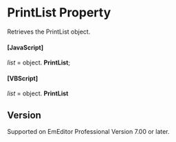 # PrintList Property

Retrieves the PrintList object.

#### \[JavaScript\]

_list_ = object. **PrintList**;

#### \[VBScript\]

_list_ = object. **PrintList**

## Version

Supported on EmEditor Professional Version 7.00 or later.